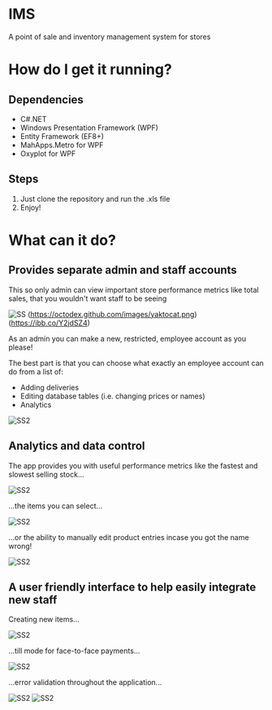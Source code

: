 # IMS

A point of sale and inventory management system for stores

# How do I get it running?
## Dependencies
* C#.NET
* Windows Presentation Framework (WPF)
* Entity Framework (EF8+)
* MahApps.Metro for WPF
* Oxyplot for WPF

## Steps
1. Just clone the repository and run the .xls file
2. Enjoy!

# What can it do?
## Provides separate admin and staff accounts
This so only admin can view important store performance metrics like total sales, that you wouldn't want staff to be seeing

![SS](/img/3.png)
(https://octodex.github.com/images/yaktocat.png)
(https://ibb.co/Y2jdSZ4)

As an admin you can make a new, restricted, employee account as you please!

The best part is that you can choose what exactly an employee account can do from a list of:
* Adding deliveries
* Editing database tables (i.e. changing prices or names)
* Analytics

![SS2](/img/4.png)

## Analytics and data control
The app provides you with useful performance metrics like the fastest and slowest selling stock...

![SS2](/img/1.png)

...the items you can select...

![SS2](/img/2.png)

...or the ability to manually edit product entries incase you got the name wrong!

![SS2](/img/5.png)

## A user friendly interface to help easily integrate new staff

Creating new items...

![SS2](/img/6.png)

...till mode for face-to-face payments...

![SS2](/img/7.png)

...error validation throughout the application...

![SS2](/img/8.png) ![SS2](/img/9.png)
